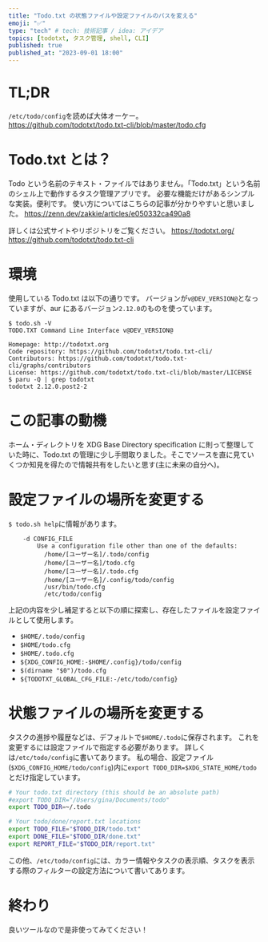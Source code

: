 ```yaml
---
title: "Todo.txt の状態ファイルや設定ファイルのパスを変える"
emoji: "✅"
type: "tech" # tech: 技術記事 / idea: アイデア
topics: [todotxt, タスク管理, shell, CLI]
published: true
published_at: "2023-09-01 18:00"
---
```

# TL;DR
`/etc/todo/config`を読めば大体オーケー。
https://github.com/todotxt/todo.txt-cli/blob/master/todo.cfg

# Todo.txt とは？
Todo という名前のテキスト・ファイルではありません。「Todo.txt」という名前のシェル上で動作するタスク管理アプリです。
必要な機能だけがあるシンプルな実装。便利です。
使い方についてはこちらの記事が分かりやすいと思いました。
https://zenn.dev/zakkie/articles/e050332ca490a8

詳しくは公式サイトやリポジトリをご覧ください。
https://todotxt.org/
https://github.com/todotxt/todo.txt-cli

# 環境
使用している Todo.txt は以下の通りです。
バージョンが`v@DEV_VERSION@`となっていますが、aur にあるバージョン`2.12.0`のものを使っています。
```
$ todo.sh -V
TODO.TXT Command Line Interface v@DEV_VERSION@

Homepage: http://todotxt.org
Code repository: https://github.com/todotxt/todo.txt-cli/
Contributors: https://github.com/todotxt/todo.txt-cli/graphs/contributors
License: https://github.com/todotxt/todo.txt-cli/blob/master/LICENSE
$ paru -Q | grep todotxt
todotxt 2.12.0.post2-2
```

# この記事の動機
ホーム・ディレクトリを XDG Base Directory specification に則って整理していた時に、Todo.txt の管理に少し手間取りました。そこでソースを直に見ていくつか知見を得たので情報共有をしたいと思す(主に未来の自分へ)。

# 設定ファイルの場所を変更する
`$ todo.sh help`に情報があります。
```
    -d CONFIG_FILE
        Use a configuration file other than one of the defaults:
          /home/[ユーザー名]/.todo/config
          /home/[ユーザー名]/todo.cfg
          /home/[ユーザー名]/.todo.cfg
          /home/[ユーザー名]/.config/todo/config
          /usr/bin/todo.cfg
          /etc/todo/config
```

上記の内容を少し補足すると以下の順に探索し、存在したファイルを設定ファイルとして使用します。
- `$HOME/.todo/config`
- `$HOME/todo.cfg`
- `$HOME/.todo.cfg`
- `${XDG_CONFIG_HOME:-$HOME/.config}/todo/config`
- `$(dirname "$0")/todo.cfg`
- `${TODOTXT_GLOBAL_CFG_FILE:-/etc/todo/config}`

# 状態ファイルの場所を変更する
タスクの進捗や履歴などは、デフォルトで`$HOME/.todo`に保存されます。
これを変更するには設定ファイルで指定する必要があります。
詳しくは`/etc/todo/config`に書いてあります。
私の場合、設定ファイル(`$XDG_CONFIG_HOME/todo/config`)内に`export TODO_DIR=$XDG_STATE_HOME/todo`とだけ指定しています。
```bash
# Your todo.txt directory (this should be an absolute path)
#export TODO_DIR="/Users/gina/Documents/todo"
export TODO_DIR=~/.todo

# Your todo/done/report.txt locations
export TODO_FILE="$TODO_DIR/todo.txt"
export DONE_FILE="$TODO_DIR/done.txt"
export REPORT_FILE="$TODO_DIR/report.txt"
```

この他、`/etc/todo/config`には、カラー情報やタスクの表示順、タスクを表示する際のフィルターの設定方法について書いてあります。

# 終わり
良いツールなので是非使ってみてください！

